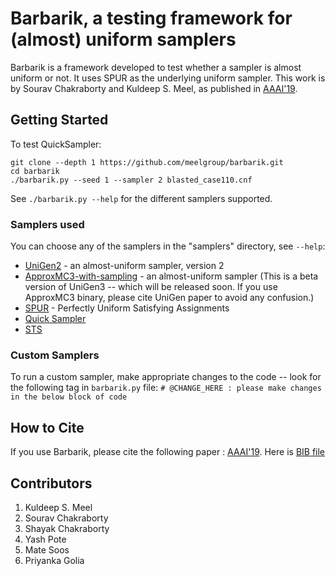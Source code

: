 # Barbarik, a testing framework for (almost) uniform samplers

Barbarik is a framework developed to test whether a sampler is almost uniform or not. It uses SPUR as the underlying uniform sampler. This work is by Sourav Chakraborty and Kuldeep S. Meel, as published in [AAAI'19](https://www.comp.nus.edu.sg/~meel/Papers/aaai19-cm.pdf).

## Getting Started

To test QuickSampler:
```
git clone --depth 1 https://github.com/meelgroup/barbarik.git
cd barbarik
./barbarik.py --seed 1 --sampler 2 blasted_case110.cnf
```

See `./barbarik.py --help` for the different samplers supported.

### Samplers used

You can choose any of the samplers in the "samplers" directory, see `--help`:
* [UniGen2](https://bitbucket.org/kuldeepmeel/unigen/) - an almost-uniform sampler, version 2
* [ApproxMC3-with-sampling](https://github.com/meelgroup/ApproxMC/tree/master-with-sampling) - an almost-uniform sampler (This is a beta version of UniGen3 -- which will be released soon. If you use ApproxMC3 binary, please cite UniGen paper to avoid any confusion.)
* [SPUR](https://github.com/ZaydH/spur) - Perfectly Uniform Satisfying Assignments
* [Quick Sampler](https://github.com/RafaelTupynamba/quicksampler)
* [STS](http://cs.stanford.edu/~ermon/code/STS.zip)

### Custom Samplers

To run a custom sampler, make appropriate changes to the code -- look for the following tag in `barbarik.py` file: `# @CHANGE_HERE : please make changes in the below block of code`

## How to Cite

If you use Barbarik, please cite the following paper : [AAAI'19](https://www.comp.nus.edu.sg/~meel/Papers/aaai19-cm.pdf). Here is [BIB file](https://www.comp.nus.edu.sg/~meel/bib/CM19.bib)

## Contributors
1. Kuldeep S. Meel
2. Sourav Chakraborty
3. Shayak Chakraborty 
4. Yash Pote
5. Mate Soos
5. Priyanka Golia

